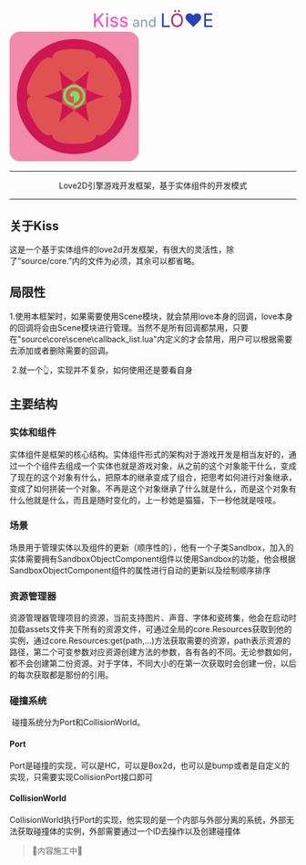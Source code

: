 <center><font size=6 color=FF44BA>Kiss</font><font size = 5 color = 809AB5> and </font><font color=2644BA size=6> L</font><font color=B62D54 size=6>Ö</font><font color=2644BA size=6>❤E</font></center>
<img src="./icon.png" style="zoom: 25%;" />



------

<center>Love2D引擎游戏开发框架，基于实体组件的开发模式</center>

------



## 关于Kiss

​        这是一个基于实体组件的love2d开发框架，有很大的灵活性，除了“source/core.”内的文件为必须，其余可以都省略。

 ## 局限性

​        1.使用本框架时，如果需要使用Scene模块，就会禁用love本身的回调，love本身的回调将会由Scene模块进行管理。当然不是所有回调都禁用，只要在"source\core\scene\callback_list.lua"内定义的才会禁用，用户可以根据需要去添加或者删除需要的回调。

​        2.就一个👆，实现并不复杂，如何使用还是要看自身

## 主要结构

### 实体和组件

​        实体组件是框架的核心结构。实体组件形式的架构对于游戏开发是相当友好的，通过一个个组件去组成一个实体也就是游戏对象，从之前的这个对象能干什么，变成了现在的这个对象有什么，把原本的继承变成了组合，把思考如何进行对象继承，变成了如何拼装一个对象。不再是这个对象继承了什么就是什么，而是这个对象有什么他就是什么，而且是随时变化的，上一秒她是猫猫，下一秒他就是吱吱。

### 场景

​        场景用于管理实体以及组件的更新（顺序性的），他有一个子类Sandbox，加入的实体需要拥有SandboxObjectComponent组件以使用Sandbox的功能，他会根据SandboxObjectComponent组件的属性进行自动的更新以及绘制顺序排序

### 资源管理器

​        资源管理器管理项目的资源，当前支持图片、声音、字体和瓷砖集，他会在启动时加载assets文件夹下所有的资源文件，可通过全局的core.Resources获取到他的实例，通过core.Resources:get(path,...)方法获取需要的资源，path表示资源的路径，第二个可变参数对应资源创建方法的参数，各有各的不同。无论参数如何，都不会创建第二份资源。对于字体，不同大小的在第一次获取时会创建一份，以后的每次获取都是那份的引用。

### 碰撞系统

​        碰撞系统分为Port和CollisionWorld。

#### Port

​        Port是碰撞的实现，可以是HC，可以是Box2d，也可以是bump或者是自定义的实现，只需要实现CollisionPort接口即可

#### CollisionWorld

​        CollisionWorld执行Port的实现，他实现的是一个内部与外部分离的系统，外部无法获取碰撞体的实例，外部需要通过一个ID去操作以及创建碰撞体



> 🔨内容施工中🚧